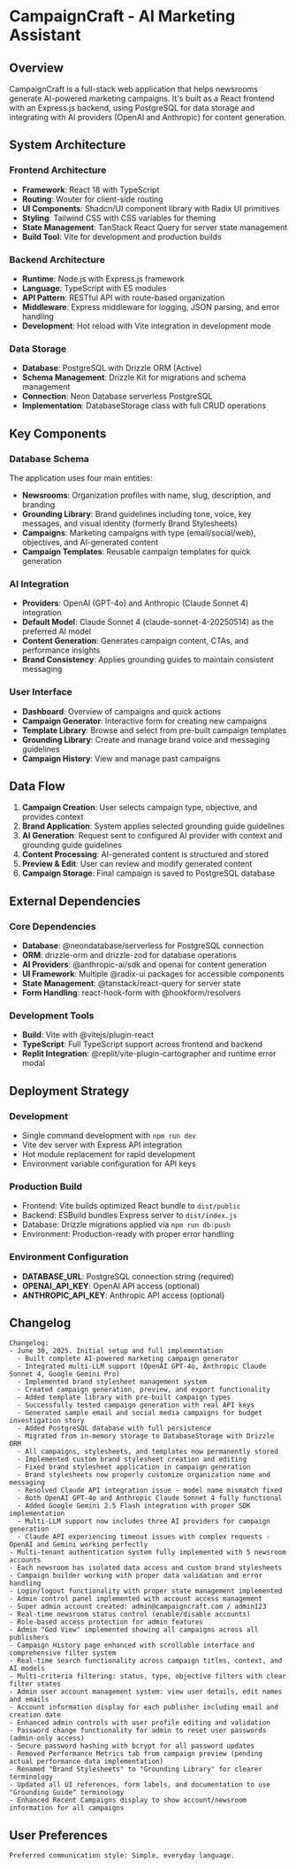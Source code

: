 # CampaignCraft - AI Marketing Assistant

## Overview

CampaignCraft is a full-stack web application that helps newsrooms generate AI-powered marketing campaigns. It's built as a React frontend with an Express.js backend, using PostgreSQL for data storage and integrating with AI providers (OpenAI and Anthropic) for content generation.

## System Architecture

### Frontend Architecture
- **Framework**: React 18 with TypeScript
- **Routing**: Wouter for client-side routing
- **UI Components**: Shadcn/UI component library with Radix UI primitives
- **Styling**: Tailwind CSS with CSS variables for theming
- **State Management**: TanStack React Query for server state management
- **Build Tool**: Vite for development and production builds

### Backend Architecture
- **Runtime**: Node.js with Express.js framework
- **Language**: TypeScript with ES modules
- **API Pattern**: RESTful API with route-based organization
- **Middleware**: Express middleware for logging, JSON parsing, and error handling
- **Development**: Hot reload with Vite integration in development mode

### Data Storage
- **Database**: PostgreSQL with Drizzle ORM (Active)
- **Schema Management**: Drizzle Kit for migrations and schema management
- **Connection**: Neon Database serverless PostgreSQL
- **Implementation**: DatabaseStorage class with full CRUD operations

## Key Components

### Database Schema
The application uses four main entities:
- **Newsrooms**: Organization profiles with name, slug, description, and branding
- **Grounding Library**: Brand guidelines including tone, voice, key messages, and visual identity (formerly Brand Stylesheets)
- **Campaigns**: Marketing campaigns with type (email/social/web), objectives, and AI-generated content
- **Campaign Templates**: Reusable campaign templates for quick generation

### AI Integration
- **Providers**: OpenAI (GPT-4o) and Anthropic (Claude Sonnet 4) integration
- **Default Model**: Claude Sonnet 4 (claude-sonnet-4-20250514) as the preferred AI model
- **Content Generation**: Generates campaign content, CTAs, and performance insights
- **Brand Consistency**: Applies grounding guides to maintain consistent messaging

### User Interface
- **Dashboard**: Overview of campaigns and quick actions
- **Campaign Generator**: Interactive form for creating new campaigns
- **Template Library**: Browse and select from pre-built campaign templates
- **Grounding Library**: Create and manage brand voice and messaging guidelines
- **Campaign History**: View and manage past campaigns

## Data Flow

1. **Campaign Creation**: User selects campaign type, objective, and provides context
2. **Brand Application**: System applies selected grounding guide guidelines
3. **AI Generation**: Request sent to configured AI provider with context and grounding guide guidelines
4. **Content Processing**: AI-generated content is structured and stored
5. **Preview & Edit**: User can review and modify generated content
6. **Campaign Storage**: Final campaign is saved to PostgreSQL database

## External Dependencies

### Core Dependencies
- **Database**: @neondatabase/serverless for PostgreSQL connection
- **ORM**: drizzle-orm and drizzle-zod for database operations
- **AI Providers**: @anthropic-ai/sdk and openai for content generation
- **UI Framework**: Multiple @radix-ui packages for accessible components
- **State Management**: @tanstack/react-query for server state
- **Form Handling**: react-hook-form with @hookform/resolvers

### Development Tools
- **Build**: Vite with @vitejs/plugin-react
- **TypeScript**: Full TypeScript support across frontend and backend
- **Replit Integration**: @replit/vite-plugin-cartographer and runtime error modal

## Deployment Strategy

### Development
- Single command development with `npm run dev`
- Vite dev server with Express API integration
- Hot module replacement for rapid development
- Environment variable configuration for API keys

### Production Build
- Frontend: Vite builds optimized React bundle to `dist/public`
- Backend: ESBuild bundles Express server to `dist/index.js`
- Database: Drizzle migrations applied via `npm run db:push`
- Environment: Production-ready with proper error handling

### Environment Configuration
- **DATABASE_URL**: PostgreSQL connection string (required)
- **OPENAI_API_KEY**: OpenAI API access (optional)
- **ANTHROPIC_API_KEY**: Anthropic API access (optional)

## Changelog

```
Changelog:
- June 30, 2025. Initial setup and full implementation
  - Built complete AI-powered marketing campaign generator
  - Integrated multi-LLM support (OpenAI GPT-4o, Anthropic Claude Sonnet 4, Google Gemini Pro)
  - Implemented brand stylesheet management system
  - Created campaign generation, preview, and export functionality
  - Added template library with pre-built campaign types
  - Successfully tested campaign generation with real API keys
  - Generated sample email and social media campaigns for budget investigation story
  - Added PostgreSQL database with full persistence
  - Migrated from in-memory storage to DatabaseStorage with Drizzle ORM
  - All campaigns, stylesheets, and templates now permanently stored
  - Implemented custom brand stylesheet creation and editing
  - Fixed brand stylesheet application in campaign generation
  - Brand stylesheets now properly customize organization name and messaging
  - Resolved Claude API integration issue - model name mismatch fixed
  - Both OpenAI GPT-4o and Anthropic Claude Sonnet 4 fully functional
  - Added Google Gemini 2.5 Flash integration with proper SDK implementation
  - Multi-LLM support now includes three AI providers for campaign generation
  - Claude API experiencing timeout issues with complex requests - OpenAI and Gemini working perfectly
- Multi-tenant authentication system fully implemented with 5 newsroom accounts
- Each newsroom has isolated data access and custom brand stylesheets
- Campaign builder working with proper data validation and error handling
- Login/logout functionality with proper state management implemented
- Admin control panel implemented with account access management
- Super admin account created: admin@campaigncraft.com / admin123
- Real-time newsroom status control (enable/disable accounts)
- Role-based access protection for admin features
- Admin "God View" implemented showing all campaigns across all publishers
- Campaign History page enhanced with scrollable interface and comprehensive filter system
- Real-time search functionality across campaign titles, context, and AI models
- Multi-criteria filtering: status, type, objective filters with clear filter states
- Admin user account management system: view user details, edit names and emails
- Account information display for each publisher including email and creation date
- Enhanced admin controls with user profile editing and validation
- Password change functionality for admin to reset user passwords (admin-only access)
- Secure password hashing with bcrypt for all password updates
- Removed Performance Metrics tab from campaign preview (pending actual performance data implementation)
- Renamed "Brand Stylesheets" to "Grounding Library" for clearer terminology
- Updated all UI references, form labels, and documentation to use "Grounding Guide" terminology
- Enhanced Recent Campaigns display to show account/newsroom information for all campaigns
```

## User Preferences

```
Preferred communication style: Simple, everyday language.
```